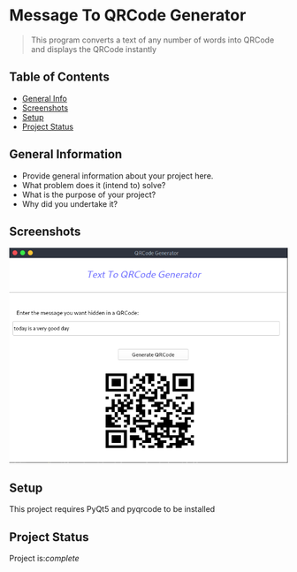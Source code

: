 # Message To QRCode Generator
> This program converts a text of any number of words into QRCode and displays the QRCode instantly

## Table of Contents
* [General Info](#general-information)
* [Screenshots](#screenshots)
* [Setup](#setup)
* [Project Status](#project-status)


## General Information
- Provide general information about your project here.
- What problem does it (intend to) solve?
- What is the purpose of your project?
- Why did you undertake it?
<!-- You don't have to answer all the questions - just the ones relevant to your project. -->



## Screenshots
![Example screenshot](./qr-code-gen.png)


## Setup
This project requires PyQt5 and pyqrcode to be installed


## Project Status
Project is:_complete_

